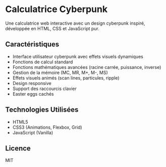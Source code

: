 # Calculatrice Cyberpunk

Une calculatrice web interactive avec un design cyberpunk inspiré, développée en HTML, CSS et JavaScript pur.

## Caractéristiques

- Interface utilisateur cyberpunk avec effets visuels dynamiques
- Fonctions de calcul standard
- Fonctions mathématiques avancées (racine carrée, puissance, inverse)
- Gestion de la mémoire (MC, MR, M+, M-, MS)
- Effets visuels animés (scan lines, particules, ripple)
- Design responsive
- Support des raccourcis clavier
- Easter eggs cachés

## Technologies Utilisées

- HTML5
- CSS3 (Animations, Flexbox, Grid)
- JavaScript (Vanilla)

## Licence

MIT
